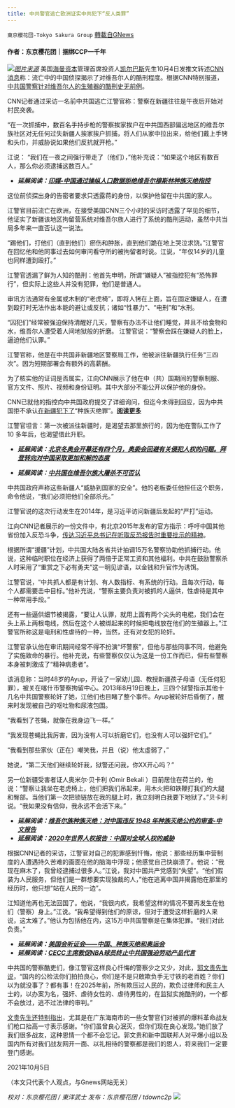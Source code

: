 ```yaml
---
title: 中共警官逃亡欧洲证实中共犯下“反人类罪”
---
```

`東京櫻花団-Tokyo Sakura Group` [轉載自GNews](https://gnews.org/zh-hans/1575709/)

#### 作者：东京樱花团｜捆绑CCP一千年
![](https://assets.gnews.org/wp-content/uploads/2021/10/pasted-image-0-3.png)[*图片来源*](https://static.dw.com/image/58619767_403.jpg)
美国[海曼资本](https://www.haymancapital.com/)管理首席投资人[凯尔巴斯](https://twitter.com/Jkylebass/status/1445191513122693122?s=20)先生10月4日发推文转述[CNN 消息](https://www.cnn.com/2021/10/04/china/xinjiang-detective-torture-intl-hnk-dst/index.html)称：流亡中的中国侦探揭示了对维吾尔人的酷刑程度。根据CNN特别报道，[中共国警察针对维吾尔人的生殖器的酷刑史无前例](https://www.dw.com/zh/%E5%AA%92%E4%BD%93%E4%B8%AD%E5%9B%BD%E5%89%8D%E5%85%AC%E5%AE%89%E8%AF%A6%E8%BF%B0%E6%89%93%E5%87%BB%E6%96%B0%E7%96%86%E7%BB%B4%E6%97%8F%E9%85%B7%E5%88%91%E7%BB%86%E8%8A%82/a-59406441)。

CNN记者通过采访一名前中共国逃亡江警官称：警察在新疆往往是午夜后开始对村民突袭。

“在一次抓捕中，数百名手持步枪的警察挨家挨户在中共国西部偏远地区的维吾尔族社区对无任何过失新疆人挨家挨户抓捕，将人们从家中拉出来，给他们戴上手铐和头巾，并威胁说如果他们反抗就开枪。”

江说： “我们在一夜之间强行带走了（他们），”他补充说：“如果这个地区有数百人，那么你必须逮捕这数百人。”

- ***延展阅读：***[***印媒-中国通过操纵人口数据拒绝维吾尔穆斯林种族灭绝指控***](https://sambadenglish.com/china-rejects-uyghur-muslims-genocide-allegations-by-manipulating-population-data/)


这位前侦探出身的告密者要求只透露蒋的身份，以保护他留在中共国的家人。

江警官目前流亡在欧洲，在接受美国CNN三个小时的采访时透露了罕见的细节，他证实了新疆该地区拘留营系统对维吾尔族人进行了系统的酷刑运动，虽然中共当局多年来一直否认这一说法。

“踢他们，打他们（直到他们）瘀伤和肿胀，直到他们跪在地上哭泣求饶。”江警官在回忆他和他同事过去如何审问看守所的被拘留者时说。江说，“年仅14岁的儿童也同样遭到殴打。”

江警官透漏了鲜为人知的酷刑：他首先申明，所谓“嫌疑人”被指控犯有“恐怖罪行”，但实际上这些人并没有犯罪，他们是普通人。

审讯方法通常有金属或木制的“老虎椅”，即将人铐在上面，旨在固定嫌疑人，在遭到殴打时无法作出本能的避让或反抗；诸如“性暴力”、“电刑”和“水刑。

“囚犯们”经常被强迫保持清醒好几天，警察有办法不让他们睡觉，并且不给食物和水，维吾尔人遭受着人间地狱般的折磨。 江警官说：“警察会踩在嫌疑人的脸上，逼迫他们认罪。”

江警官称，他是在中共国非新疆地区警察局工作，他被派往新疆执行任务“三四次”。因为短期部署会有额外的高薪酬。

为了核实他的证词是否属实，江向CNN展示了他在中（共）国期间的警察制服、官方文件、照片、视频和身份证明。其中大部分不能公开以保护他的身份。

CNN已就他的指控向中共国政府提交了详细询问，但迄今未得到回应，因为中共国拒不承认[在新疆犯下了](https://www.state.gov/briefing-with-acting-assistant-secretary-for-conflict-and-stabilization-operations-robert-faucher-on-release-of-the-2021-congressional-report-pursuant-to-the-elie-wiesel-genocide-and-atrocities-p/)“种族灭绝罪”。[**阅读更多**](https://www.bbc.com/news/world-asia-china-22278037)

江警官坦言：第一次被派往新疆时，是渴望去那里旅行的，因为他在警队工作了 10 多年后，也渴望借此升职。

- ***延展阅读：***[***北京冬奥会开幕还有四个月，奥委会回避有关侵犯人权的问题。***](https://www.wyff4.com/article/olympic-committee-dodges-questions-on-human-rights-abuses/37853376)[***拜登转向对中国采取更加和解的态度***](https://www.japantimes.co.jp/opinion/2021/10/05/commentary/world-commentary/biden-china-conciliatory-approach/)


- ***延展阅读：***[***中共国在维吾尔族大屠杀不可否认***](https://www.project-syndicate.org/commentary/evidence-of-china-uyghur-genocide-by-irwin-cotler-and-yonah-diamond-2021-06)


中共国政府声称这些新疆人“威胁到国家的安全”。他的老板委任他担任这个职务，命令他说，“我们必须把他们全部杀光。”

江警官说的这次行动发生在2014年，是习近平访问新疆后发起的“严打”运动。

江向CNN记者展示的一份文件中，有北京2015年发布的官方指示：呼吁中国其他省份加入反恐斗争，[传达习近平总书记在听取反恐报告时重要批示的精神](http://cpc.people.com.cn/n/2014/0505/c64387-24977111.html)。

根据所谓“援疆”计划，中共国大陆各省共计抽调15万名警察协助他抓捕行动。他说，这种临时职位在经济上获得了两倍于正常工资和其他福利。中共在鼓励警察杀人时采用了“重赏之下必有勇夫”这一明见谚语，以金钱和升官作为诱饵。

江警官说，“中共抓人都是有计划、有人数指标、有系统的行动。且每次行动，每个人都需要击中目标。”他补充说，“警察主要负责对被抓的人逼供，性虐待是其中一种常用手段。”

还有一些逼供细节被揭露，“要让人认罪，就用上面有两个尖头的电棍，我们会在头上系上两根电线，然后在这个人被绑起来的时候把电线放在他们的生殖器上。”江警官所称这是电刑和性虐待的一种，当然，还有对女犯的轮奸。

江警官承认他在审讯期间经常不得不扮演“坏警察”，但他与那些同事不同，他避免了实施致命的暴行。他补充说，有些警察仅仅认为这是一份工作而已，但有些警察本身被刺激成了“精神病患者”。

该消息称：当时48岁的Ayup，开设了一家幼儿园、教授新疆孩子母语（无任何犯罪），被关在喀什市警察拘留中心。2013年8月19日晚上，三四个狱警指示其他十几名中共国警察轮奸了她，江他们也目睹了整个事件。Ayup被轮奸后昏倒了，醒来时发现被自己的呕吐物和尿液包围。

“我看到了苍蝇，就像在我身边飞一样。”

“我发现苍蝇比我厉害，因为没有人可以折磨它们，也没有人可以强奸它们。”

“我看到那些家伙（正在）嘲笑我，并且（说）他太虚弱了，”

她说，“第二天他们继续轮奸我，狱警还问我，你XX开心吗？”

另一位新疆受害者证人奥米尔·贝卡利 (Omir Bekali ）目前居住在荷兰的，他说：“警察让我坐在老虎椅上，他们把我们吊起来，用木火把和铁鞭打我们的大腿和臀部。当他们第一次把锁链放在我的腿上时，我立刻明白我要下地狱了。”贝卡利说。“我如果没有信仰，我永远不会活下来。”

- ***延展阅读：***[***维吾尔族种族灭绝：对中国违反 1948 年种族灭绝公约的审查-中文报告***](https://newlinesinstitute.org/wp-content/uploads/Simplified-Chinese-Translation.pdf)
- ***延展阅读：***[***2020年世界人权报告：中国对全球人权的威胁***](https://www.hrw.org/zh-hans/world-report/2020/country-chapters/337324)


根据CNN记者的采访，江警官对自己的犯罪感到忏悔，他说：那些经历集中营制度的人遭遇持久苦难的画面在他的脑海中浮现；他感觉自己快崩溃了。他说：“我现在麻木了，我曾经逮捕过很多人。”江说，我对中国共产党感到“失望”。“他们假装为人民服务，但他们是一群想要实现独裁的人，”他在逃离中国并揭露他在那里的经历时，他只想“站在人民的一边”。

江知道他再也无法回国了。他说，“我很内疚，我希望这样的情况不要再发生在他们（警察）身上。”江说。“我希望得到他们的原谅，但对于遭受这样折磨的人来说，这太难了。”他认为包括他在内，这15万中共国警察是在集体犯罪。“我们对此负责。”

- ***延展阅读：***[***美国会听证会——中国、种族灭绝和奥运会***](https://humanrightscommission.house.gov/events/hearings/china-genocide-and-olympics)
- ***延展阅读：***[***CECC主席敦促NBA球员终止中共国强迫劳动产品代言***](https://china.usc.edu/cecc-chairs-urge-nba-players-end-endorsement-deals-chinese-forced-labor)


中共国的警察酷吏们，像江警官这样良心忏悔的警察少之又少，对此，[郭文贵先生说](https://www.gettr.com/post/pd7bl3df18)，“国内的公检法你们拍拍良心，你们是不是只敢欺负手无寸铁的老百姓？你们以为就没事了？都有事！在2025年前，所有欺压过人民的，欺负过律师和民主人士的，以办案为名，强奸、虐待女性的、虐待男性的，在监狱实施酷刑的，一个都不会放过，逃不过法律的审判。”

[文贵先生还特别指出](https://www.gettr.com/post/pd4x676140)，尤其是在广东海南市的一些女警官们对被抓的爆料革命战友们枪口抬高一寸表示感谢。“你们虽曾良心泯灭，但你们现在良心发现。”她们放了我们很多战友，这种恩情一个都不会忘记。郭文贵和新中国联邦人对平爆小组以及国内所有对我们战友网开一面、以礼相待的警察都是我们的恩人，将来我们一定要登门感谢。

2021年10月5日

（本文只代表个人观点，与Gnews网站无关）

*校对：东京樱花团 / 東洋武士*
*发布：东京樱花团 / tdownc2p*
![](https://assets.gnews.org/wp-content/uploads/2021/08/image0-1-36.jpg)
